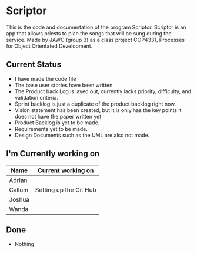 # Scriptor
This is the code and documentation of the program Scriptor. Scriptor is an app that allows priests to plan the songs that will be sung during the service. Made by JAWC (group 3) as a class project COP4331, Processes for Object Orientated Development.


## Current Status
- I have made the code file
- The base user stories have been written
- The Product back Log is layed out, currently lacks priority, difficulty, and validation criteria.
- Sprint backlog is just a duplicate of the product backlog right now. 
- Vision statement has been created, but it is only has the key points it does not have the paper written yet
- Product Backlog is yet to be made.
- Requirements yet to be made.
- Design Documents such as the UML are also not made.

## I'm Currently working on

|Name| Current working on|
|---|---|
|Adrian| |
|Callum| Setting up the Git Hub |
|Joshua| |
|Wanda| |

## Done
- Nothing
